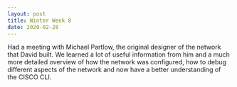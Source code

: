 ```yaml
---
layout: post
title: Winter Week 8
date: 2020-02-28
---
```

Had a meeting with Michael Partlow, the original designer of the network that David built. We learned a lot of useful information from him and a much more detailed overview of how the network was configured, how to debug different aspects of the network and now have a better understanding of the CISCO CLI.